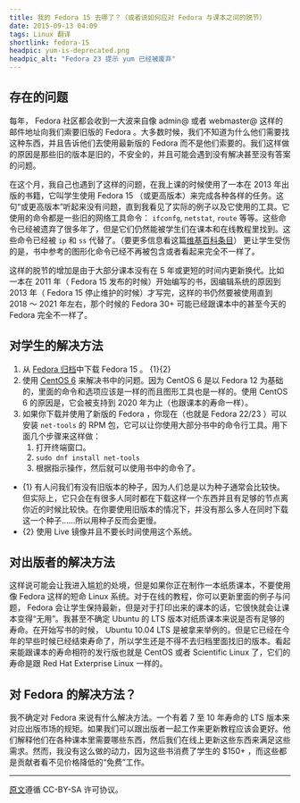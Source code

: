 ```yaml
---
title: 我的 Fedora 15 去哪了？（或者说如何应对 Fedora 与课本之间的脱节）
date: 2015-09-13 04:09
tags: Linux 翻译
shortlink: fedora-15
headpic: yum-is-deprecated.png
headpic_alt: "Fedora 23 提示 yum 已经被废弃"
---
```


## 存在的问题

每年， Fedora 社区都会收到一大波来自像 admin@ 或者 webmaster@ 这样的邮件地址向我们索要旧版的 Fedora 。大多数时候，我们不知道为什么他们需要找这种东西，并且告诉他们去使用最新版的 Fedora 而不是他们索要的。我们这样做的原因是那些旧的版本是旧的，不安全的，并且可能会遇到没有解决甚至没有答案的问题。

<!--more-->

在这个月，我自己也遇到了这样的问题，在我上课的时候使用了一本在 2013 年出版的书籍，它叫学生使用 Fedora 15 （或更高版本）来完成各种各样的任务。这句“或更高版本”听起来没有问题，直到我看见了实际的例子以及它使用的工具。它使用的命令都是一些旧的网络工具命令： `ifconfg`, `netstat`, `route` 等等。这些命令已经被遗弃了很多年了，但是它们仍然能被学生们在课本和在线教程里找到。这些命令已经被 `ip` 和 `ss` 代替了。（要更多信息看这篇[维基百科条目](https://en.wikipedia.org/wiki/Iproute2)） 更让学生受伤的是，书中参考的图形化命令已经不再被包含或者看起来完全不一样了。

这样的脱节的增加是由于大部分课本没有在 5 年或更短的时间内更新换代。比如一本在 2011 年（ Fedora 15 发布的时候）开始编写的书，因编辑系统的原因到 2013 年（ Fedora 15 停止维护的时候）才写完，这样的书仍然要被使用直到 2018 ～ 2021 年左右，那个时候的 Fedora 30+ 可能已经跟课本中的甚至今天的 Fedora 完全不一样了。

## 对学生的解决方法

1.	从 [Fedora 归档](http://archive.fedoraproject.org/pub/archive/fedora/linux/releases/15/Live/)中下载 Fedora 15 。 {1}{2}
2.	使用 [CentOS 6](http://mirror.centos.org/centos/6/isos/i386/) 来解决书中的问题。因为 CentOS 6 是以 Fedora 12 为基础的，里面的命令和选项应该是一样的而且图形工具也是一样的。使用 CentOS 6 的原因是，它会被支持到 2020 年为止（也跟课本的寿命一样）。
3.	如果你下载并使用了新版的 Fedora ，你现在（也就是 Fedora 22/23 ）可以安装 `net-tools` 的 RPM 包，它可以让你使用大部分书中的命令行工具。用下面几个步骤来这样做：
	1.	打开终端窗口。
	2.	`sudo dnf install net-tools`
	3.	根据指示操作，然后就可以使用书中的命令了。

-	{1} 有人问我们有没有旧版本的种子，因为人们总是以为种子通常会比较快。但实际上，它只会在有很多人同时都在下载这样一个东西并且有足够的节点离你近的时候比较快。在你要使用旧版本的情况下，并没有那么多人在同时下载这一个种子……所以用种子反而会更慢。
-	{2} 使用 Live 镜像并且不要长时间使用这个系统。

## 对出版者的解决方法

这样说可能会让我进入尴尬的处境，但是如果你正在制作一本纸质课本，不要使用像 Fedora 这样的短命 Linux 系统。对于在线的教程，你可以更新里面的例子与问题， Fedora 会让学生保持最新，但是对于打印出来的课本的话，它很快就会让课本变得“无用”。我甚至不确定 Ubuntu 的 LTS 版本对纸质课本来说是否有足够的寿命。在开始写书的时候， Ubuntu 10.04 LTS 是被拿来举例的。但是它已经在今年的早些时候已经结束寿命了，所以学生还是不得不去归档里面找旧的版本。看起来能跟课本的寿命相符的发行版也就是 CentOS 或者 Scientific Linux 了，它们的寿命是跟 Red Hat Exterprise Linux 一样的。

## 对 Fedora 的解决方法？

我不确定对 Fedora 来说有什么解决方法。一个有着 7 至 10 年寿命的 LTS 版本来对应出版市场的规矩。如果我们可以跟出版者一起工作来更新教程应该会更好。他们解释他们在各种课本里需要哪些东西，然后我们在线上更新这些东西来满足这些需求。然而，我没有这么做的动力，因为这些书消费了学生的 $150+ ，而这些都是贡献者看不见价格降低的“免费”工作。

----------------------

[原文](http://smoogespace.blogspot.com.au/2015/09/where-is-my-fedora-15-or-how-to-deal.html)遵循 CC-BY-SA 许可协议。
